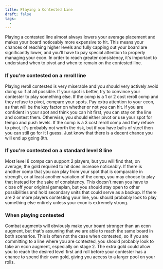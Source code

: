 ```yaml
---
title: Playing a Contested Line
draft: false
tags:
  -
---
```

Playing a contested line almost always lowers your average placement and makes your board noticeably more expensive to hit. This means your chances of reaching higher levels and fully capping out your board are significantly lower, and you'll have to pay special attention to properly managing your econ. In order to reach greater consistency, it's important to understand when to pivot and when to remain on the contested line.
### If you're contested on a reroll line
Playing reroll contested is very miserable and you should very actively avoid doing so if at all possible. If your spot is better, try to convince your contester to play something else. If the comp is a 1 or 2 cost reroll comp and they refuse to pivot, compare your spots. Pay extra attention to your econ, as that will be the key factor on whether or not you can hit. If you are confident in your spot and think you can hit first, you can stay on the line and contest them. Otherwise, you should either pivot or use your spot for tempo and push levels. If the comp is a 3 cost reroll comp and they refuse to pivot, it's probably not worth the risk, but if you have balls of steel then you can still go for it I guess. Just know that there is a decent chance you will end up going 8th.

### If you're contested on a standard level 8 line
Most level 8 comps can support 2 players, but you will find that, on average, the gold required to hit does increase noticeably. If there is another comp that you can play from your spot that is comparable in strength, or at least another variation of the comp, you may choose to play that instead for the sake of consistency. This doesn't mean you have to close off your original gameplan, but you should stay open to other possibilities and hold secondary units that could serve as a backup. If there are 2 or more players contesting your line, you should probably look to play something else entirely unless your econ is extremely strong.

### When playing contested
Combat augments will obviously make your board stronger than an econ augment, but that's assuming that we are able to reach the same board in both scenarios. This is often not the case when contested, so if you are committing to a line where you are contested, you should probably look to take an econ augment, especially on stage 2. The extra gold could allow you to reach the desired level first and roll before your contester has a chance to spend their own gold, giving you access to a larger pool on your rolls. 